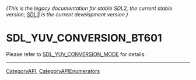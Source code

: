 ###### (This is the legacy documentation for stable SDL2, the current stable version; [SDL3](https://wiki.libsdl.org/SDL3/) is the current development version.)
# SDL_YUV_CONVERSION_BT601

Please refer to [SDL_YUV_CONVERSION_MODE](SDL_YUV_CONVERSION_MODE) for details.

----
[CategoryAPI](CategoryAPI), [CategoryAPIEnumerators](CategoryAPIEnumerators)

